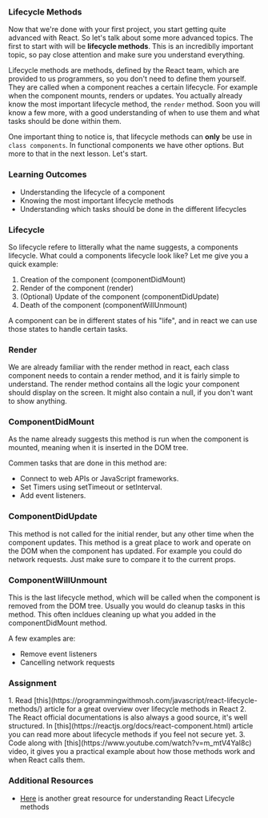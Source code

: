 ### Lifecycle Methods

Now that we're done with your first project, you start getting quite advanced with React. So let's talk about some more advanced topics. The first to start with will be **lifecycle methods**. This is an incrediblly important topic, so pay close attention and make sure you understand everything.

Lifecycle methods are methods, defined by the React team, which are provided to us programmers, so you don't need to define them yourself. They are called when a component reaches a certain lifecycle. For example when the component mounts, renders or updates. You actually already know the most important lifecycle method, the `render` method. Soon you will know a few more, with a good understanding of when to use them and what tasks should be done within them.

One important thing to notice is, that lifecycle methods can **only** be use in `class components`. In functional components we have other options. But more to that in the next lesson. Let's start.

### Learning Outcomes

- Understanding the lifecycle of a component
- Knowing the most important lifecycle methods
- Understanding which tasks should be done in the different lifecycles

### Lifecycle

So lifecycle refere to litterally what the name suggests, a components lifecycle. What could a components lifecycle look like? Let me give you a quick example:

1. Creation of the component (componentDidMount)
2. Render of the component (render)
3. (Optional) Update of the component (componentDidUpdate)
4. Death of the component (componentWillUnmount)

A component can be in different states of his "life", and in react we can use those states to handle certain tasks.

### Render

We are already familiar with the render method in react, each class component needs to contain a render method, and it is fairly simple to understand. The render method contains all the logic your component should display on the screen. It might also contain a null, if you don't want to show anything.

### ComponentDidMount

As the name already suggests this method is run when the component is mounted, meaning when it is inserted in the DOM tree.

Commen tasks that are done in this method are:

- Connect to web APIs or JavaScript frameworks.
- Set Timers using setTimeout or setInterval.
- Add event listeners.

### ComponentDidUpdate

This method is not called for the initial render, but any other time when the component updates. This method is a great place to work and operate on the DOM when the component has updated. For example you could do network requests. Just make sure to compare it to the current props.

### ComponentWillUnmount

This is the last lifecycle method, which will be called when the component is removed from the DOM tree. Usually you would do cleanup tasks in this method. This often incldues cleaning up what you added in the componentDidMount method.

A few examples are:

- Remove event listeners
- Cancelling network requests

### Assignment

<div class="lesson-content__panel" markdown="1">
1. Read [this](https://programmingwithmosh.com/javascript/react-lifecycle-methods/) article for a great overview over lifecycle methods in React
2. The React official documentations is also always a good source, it's well structured. In [this](https://reactjs.org/docs/react-component.html) article you can read more about lifecycle methods if you feel not secure yet.
3. Code along with [this](https://www.youtube.com/watch?v=m_mtV4YaI8c) video, it gives you a practical example about how those methods work and when React calls them.
</div>

### Additional Resources

- [Here](https://engineering.musefind.com/react-lifecycle-methods-how-and-when-to-use-them-2111a1b692b1) is another great resource for understanding React Lifecycle methods
